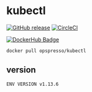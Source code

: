# kubectl

[![GitHub release](https://img.shields.io/github/release/opspresso/kubectl.svg)](https://github.com/opspresso/kubectl/releases)
[![CircleCI](https://circleci.com/gh/opspresso/kubectl.svg?style=svg)](https://circleci.com/gh/opspresso/kubectl)

[![DockerHub Badge](http://dockeri.co/image/opspresso/kubectl)](https://hub.docker.com/r/opspresso/kubectl/)

```bash
docker pull opspresso/kubectl
```

## version

```
ENV VERSION v1.13.6
```
